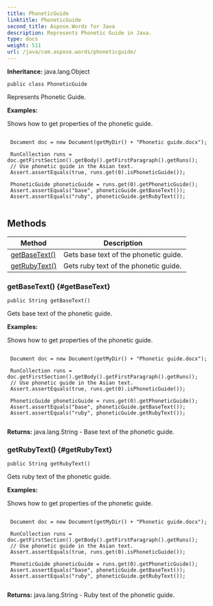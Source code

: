 ```yaml
---
title: PhoneticGuide
linktitle: PhoneticGuide
second_title: Aspose.Words for Java
description: Represents Phonetic Guide in Java.
type: docs
weight: 511
url: /java/com.aspose.words/phoneticguide/
---
```


**Inheritance:**
java.lang.Object
```
public class PhoneticGuide
```

Represents Phonetic Guide.

 **Examples:** 

Shows how to get properties of the phonetic guide.

```

 Document doc = new Document(getMyDir() + "Phonetic guide.docx");

 RunCollection runs = doc.getFirstSection().getBody().getFirstParagraph().getRuns();
 // Use phonetic guide in the Asian text.
 Assert.assertEquals(true, runs.get(0).isPhoneticGuide());

 PhoneticGuide phoneticGuide = runs.get(0).getPhoneticGuide();
 Assert.assertEquals("base", phoneticGuide.getBaseText());
 Assert.assertEquals("ruby", phoneticGuide.getRubyText());
 
```
## Methods

| Method | Description |
| --- | --- |
| [getBaseText()](#getBaseText) | Gets base text of the phonetic guide. |
| [getRubyText()](#getRubyText) | Gets ruby text of the phonetic guide. |
### getBaseText() {#getBaseText}
```
public String getBaseText()
```


Gets base text of the phonetic guide.

 **Examples:** 

Shows how to get properties of the phonetic guide.

```

 Document doc = new Document(getMyDir() + "Phonetic guide.docx");

 RunCollection runs = doc.getFirstSection().getBody().getFirstParagraph().getRuns();
 // Use phonetic guide in the Asian text.
 Assert.assertEquals(true, runs.get(0).isPhoneticGuide());

 PhoneticGuide phoneticGuide = runs.get(0).getPhoneticGuide();
 Assert.assertEquals("base", phoneticGuide.getBaseText());
 Assert.assertEquals("ruby", phoneticGuide.getRubyText());
 
```

**Returns:**
java.lang.String - Base text of the phonetic guide.
### getRubyText() {#getRubyText}
```
public String getRubyText()
```


Gets ruby text of the phonetic guide.

 **Examples:** 

Shows how to get properties of the phonetic guide.

```

 Document doc = new Document(getMyDir() + "Phonetic guide.docx");

 RunCollection runs = doc.getFirstSection().getBody().getFirstParagraph().getRuns();
 // Use phonetic guide in the Asian text.
 Assert.assertEquals(true, runs.get(0).isPhoneticGuide());

 PhoneticGuide phoneticGuide = runs.get(0).getPhoneticGuide();
 Assert.assertEquals("base", phoneticGuide.getBaseText());
 Assert.assertEquals("ruby", phoneticGuide.getRubyText());
 
```

**Returns:**
java.lang.String - Ruby text of the phonetic guide.
